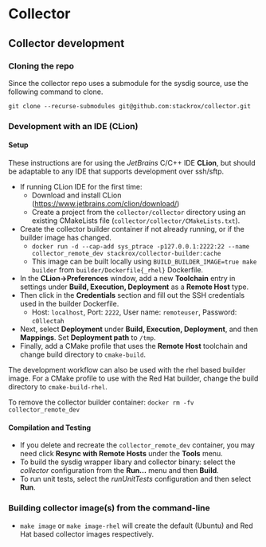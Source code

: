# Collector

## Collector development

### Cloning the repo

Since the collector repo uses a submodule for the sysdig source, use
the following command to clone.

```
git clone --recurse-submodules git@github.com:stackrox/collector.git
```

### Development with an IDE (CLion)

#### Setup
These instructions are for using the *JetBrains* C/C++ IDE **CLion**, but should be adaptable to any IDE that supports development over ssh/sftp.
- If running CLion IDE for the first time:
  - Download and install CLion (https://www.jetbrains.com/clion/download/)
  - Create a project from the `collector/collector` directory using an existing CMakeLists file (`collector/collector/CMakeLists.txt`).
- Create the collector builder container if not already running, or if the builder image has changed.
  - `docker run -d --cap-add sys_ptrace -p127.0.0.1:2222:22 --name collector_remote_dev stackrox/collector-builder:cache`
  - This image can be built locally using `BUILD_BUILDER_IMAGE=true make builder` from `builder/Dockerfile{_rhel}` Dockerfile.
- In the **CLion->Preferences** window, add a new **Toolchain** entry in settings under **Build, Execution, Deployment** as a **Remote Host** type.
- Then click in the **Credentials** section and fill out the SSH credentials used in the builder Dockerfile.
  - Host: `localhost`, Port: `2222`, User name: `remoteuser`, Password: `c0llectah`
- Next, select **Deployment** under **Build, Execution, Deployment**, and then **Mappings**. Set **Deployment path** to `/tmp`.
- Finally, add a CMake profile that uses the **Remote Host** toolchain and change build directory to `cmake-build`.

The development workflow can also be used with the rhel based builder image. For a CMake profile to use with the Red Hat builder, change the build
directory to `cmake-build-rhel`.

To remove the collector builder container: `docker rm -fv collector_remote_dev`

#### Compilation and Testing
- If you delete and recreate the `collector_remote_dev` container, you may need click **Resync with Remote Hosts** under the **Tools** menu.
- To build the sysdig wrapper libary and collector binary: select the *collector* configuration from the **Run...** menu and then **Build**.
- To run unit tests, select the *runUnitTests* configuration and then select **Run**.

### Building collector image(s) from the command-line
- `make image` or `make image-rhel` will create the default (Ubuntu) and Red Hat based collector images respectively.



